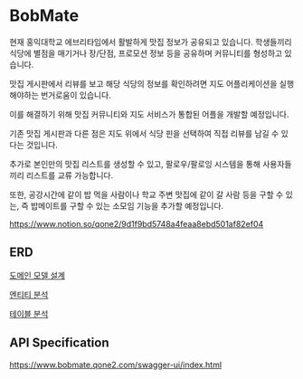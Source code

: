 # BobMate
현재 홍익대학교 에브리타임에서 활발하게 맛집 정보가 공유되고 있습니다. 학생들끼리 식당에 별점을 매기거나 장/단점, 프로모션 정보 등을 공유하며 커뮤니티를 형성하고 있습니다.

맛집 게시판에서 리뷰를 보고 해당 식당의 정보를 확인하려면 지도 어플리케이션을 실행해야하는 번거로움이 있습니다.

이를 해결하기 위해 맛집 커뮤니티와 지도 서비스가 통합된 어플을 개발할 예정입니다.

기존 맛집 게시판과 다른 점은 지도 위에서 식당 핀을 선택하여 직접 리뷰를 남길 수 있다는 것입니다.

추가로 본인만의 맛집 리스트를 생성할 수 있고, 팔로우/팔로잉 시스템을 통해 사용자들끼리 리스트를 교류 가능합니다.

또한, 공강시간에 같이 밥 먹을 사람이나 학교 주변 맛집에 같이 갈 사람 등을 구할 수 있는, 즉 밥메이트를 구할 수 있는 소모임 기능을 추가할 예정입니다.

https://www.notion.so/qone2/9d1f9bd5748a4feaa8ebd501af82ef04

## ERD
[도메인 모델 설계](https://www.notion.so/qone2/5de1965c7c094f2cac1f0d12c2864885)

[엔티티 분석](https://www.notion.so/qone2/a67fd68480364d96a133169d986e4810)

[테이블 분석](https://www.notion.so/qone2/8aa60d7186624c93887e869274001518)

## API Specification
https://www.bobmate.qone2.com/swagger-ui/index.html
